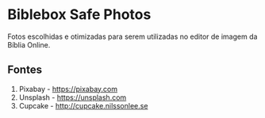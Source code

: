 Biblebox Safe Photos
====================

Fotos escolhidas e otimizadas para serem utilizadas no editor de imagem da Bíblia Online.

Fontes
------

1.  Pixabay - <https://pixabay.com>
2.  Unsplash - <https://unsplash.com>
3.  Cupcake - <http://cupcake.nilssonlee.se>
